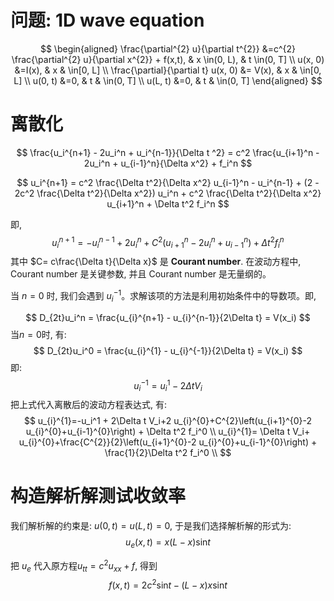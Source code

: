 # 问题: 1D wave equation

$$
\begin{aligned}
\frac{\partial^{2} u}{\partial t^{2}} &=c^{2} \frac{\partial^{2} u}{\partial x^{2}} + f(x,t), & x \in(0, L), & t \in(0, T] \\
u(x, 0) &=I(x), & x & \in[0, L] \\
\frac{\partial}{\partial t} u(x, 0) &= V(x), & x & \in[0, L] \\
u(0, t) &=0, & t & \in(0, T] \\
u(L, t) &=0, & t & \in(0, T]
\end{aligned}
$$


# 离散化

$$
\frac{u_i^{n+1} - 2u_i^n + u_i^{n-1}}{\Delta t ^2} = c^2 \frac{u_{i+1}^n - 2u_i^n + u_{i-1}^n}{\Delta x^2} + f_i^n
$$

$$
   u_i^{n+1} = c^2 \frac{\Delta t^2}{\Delta x^2} u_{i-1}^n - u_i^{n-1} + (2 - 2c^2 \frac{\Delta t^2}{\Delta x^2}) u_i^n + c^2 \frac{\Delta t^2}{\Delta x^2} u_{i+1}^n + \Delta t^2 f_i^n
$$

即, 
$$
u_{i}^{n+1}=-u_{i}^{n-1}+2 u_{i}^{n}+C^{2}\left(u_{i+1}^{n}-2 u_{i}^{n}+u_{i-1}^{n}\right) + \Delta t^2 f_i^n
$$
其中 $C= c\frac{\Delta t}{\Delta x}$ 是 **Courant number**. 在波动方程中, Courant number 是关键参数, 并且 Courant number 是无量纲的。

当 $n=0$ 时, 我们会遇到 $u_i^{-1}$。求解该项的方法是利用初始条件中的导数项。即,

$$
D_{2t}u_i^n = \frac{u_{i}^{n+1} - u_{i}^{n-1}}{2\Delta t} = V(x_i)
$$
当$n=0$时, 有:
$$
D_{2t}u_i^0 = \frac{u_{i}^{1} - u_{i}^{-1}}{2\Delta t} = V(x_i)
$$
即:
$$
u_i^{-1} = u_i^1 - 2\Delta t V_i
$$
把上式代入离散后的波动方程表达式, 有:
$$
u_{i}^{1}=-u_i^1 + 2\Delta t V_i+2 u_{i}^{0}+C^{2}\left(u_{i+1}^{0}-2 u_{i}^{0}+u_{i-1}^{0}\right) + \Delta t^2 f_i^0 \\
u_{i}^{1}= \Delta t V_i+ u_{i}^{0}+\frac{C^{2}}{2}\left(u_{i+1}^{0}-2 u_{i}^{0}+u_{i-1}^{0}\right) + \frac{1}{2}\Delta t^2 f_i^0 \\
$$


# 构造解析解测试收敛率

我们解析解的约束是: $u(0,t)=u(L,t)=0$, 于是我们选择解析解的形式为:
$$
u_e(x,t)  = x(L-x) \mathrm{sin}t
$$

把 $u_e$ 代入原方程$u_{tt}=c^2 u_{xx}+f$, 得到
$$
f(x,t) = 2c^2 \mathrm{sin} t-(L-x)x\mathrm{sin}t
$$












